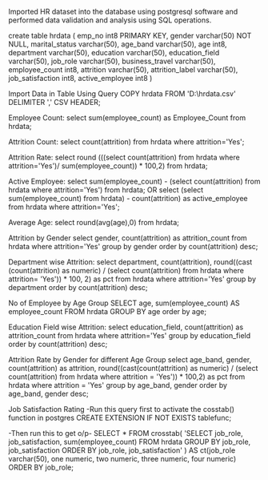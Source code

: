 Imported HR dataset into the database using postgresql software and performed data validation and analysis using SQL operations.


create table hrdata
(
	emp_no int8 PRIMARY KEY,
	gender varchar(50) NOT NULL,
	marital_status varchar(50),
	age_band varchar(50),
	age int8,
	department varchar(50),
	education varchar(50),
	education_field varchar(50),
	job_role varchar(50),
	business_travel varchar(50),
	employee_count int8,
	attrition varchar(50),
	attrition_label varchar(50),
	job_satisfaction int8,
	active_employee int8
)

Import Data in Table Using Query
COPY hrdata FROM 'D:\hrdata.csv' DELIMITER ',' CSV HEADER;

Employee Count:
select sum(employee_count) as Employee_Count from hrdata;

Attrition Count:
select count(attrition) from hrdata where attrition='Yes';

Attrition Rate:
select 
round (((select count(attrition) from hrdata where attrition='Yes')/ 
sum(employee_count)) * 100,2)
from hrdata;

Active Employee:
select sum(employee_count) - (select count(attrition) from hrdata  where attrition='Yes') from hrdata;
OR
select (select sum(employee_count) from hrdata) - count(attrition) as active_employee from hrdata
where attrition='Yes';

Average Age:
select round(avg(age),0) from hrdata;

Attrition by Gender
select gender, count(attrition) as attrition_count from hrdata
where attrition='Yes'
group by gender
order by count(attrition) desc;

Department wise Attrition:
select department, count(attrition), round((cast (count(attrition) as numeric) / 
(select count(attrition) from hrdata where attrition= 'Yes')) * 100, 2) as pct from hrdata
where attrition='Yes'
group by department 
order by count(attrition) desc;


No of Employee by Age Group
SELECT age,  sum(employee_count) AS employee_count FROM hrdata
GROUP BY age
order by age;

Education Field wise Attrition:
select education_field, count(attrition) as attrition_count from hrdata
where attrition='Yes'
group by education_field
order by count(attrition) desc;

Attrition Rate by Gender for different Age Group
select age_band, gender, count(attrition) as attrition, 
round((cast(count(attrition) as numeric) / (select count(attrition) from hrdata where attrition = 'Yes')) * 100,2) as pct
from hrdata
where attrition = 'Yes'
group by age_band, gender
order by age_band, gender desc;

Job Satisfaction Rating
-Run this query first to activate the cosstab() function in postgres
CREATE EXTENSION IF NOT EXISTS tablefunc;

-Then run this to get o/p-
SELECT *
FROM crosstab(
  'SELECT job_role, job_satisfaction, sum(employee_count)
   FROM hrdata
   GROUP BY job_role, job_satisfaction
   ORDER BY job_role, job_satisfaction'
	) AS ct(job_role varchar(50), one numeric, two numeric, three numeric, four numeric)
ORDER BY job_role;
